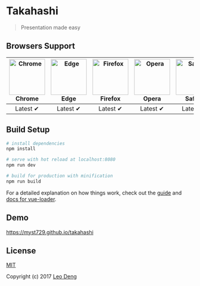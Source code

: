 # Takahashi

> Presentation made easy


## Browsers Support

| <img src="https://myst729.github.io/assets/images/browsers/chrome/chrome_256x256.png" alt="Chrome" width="96" height="96"><br>Chrome | <img src="https://myst729.github.io/assets/images/browsers/edge/edge_256x256.png" alt="Edge" width="96" height="96"><br>Edge | <img src="https://myst729.github.io/assets/images/browsers/firefox/firefox_256x256.png" alt="Firefox" width="96" height="96"><br>Firefox | <img src="https://myst729.github.io/assets/images/browsers/opera/opera_256x256.png" alt="Opera" width="96" height="96"><br>Opera | <img src="https://myst729.github.io/assets/images/browsers/safari/safari_256x256.png" alt="Safari" width="96" height="96"><br>Safari |
| :------: | :------: | :------: | :------: | :------: |
| Latest ✔ | Latest ✔ | Latest ✔ | Latest ✔ | Latest ✔ |


## Build Setup

```bash
# install dependencies
npm install

# serve with hot reload at localhost:8080
npm run dev

# build for production with minification
npm run build
```

For a detailed explanation on how things work, check out the [guide](http://vuejs-templates.github.io/webpack/) and [docs for vue-loader](http://vuejs.github.io/vue-loader).


## Demo

https://myst729.github.io/takahashi


## License

[MIT](http://opensource.org/licenses/MIT)

Copyright (c) 2017 [Leo Deng](https://myst729.github.io/)

